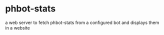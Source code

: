 # phbot-stats
a web server to fetch phbot-stats from a configured bot and displays them in a website
